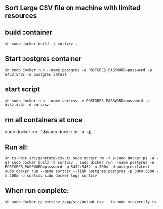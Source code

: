 ## Sort Large CSV file on machine with limited resources

## build container
``sh
sudo docker build -t sortcsv .
``

## Start postgres container
``sh
sudo docker run --name postgres -e POSTGRES_PASSWORD=password -p 5432:5432 -d postgres:latest
``

## start script
``sh
sudo docker run --name sortcsv -e POSTGRES_PASSWORD=password -p 5432:5432 -d sortcsv
``

## rm all containers at once 
sudo docker rm -f $(sudo docker ps -a -q)


## Run all:
``sh
ts-node src/generate-csv.ts
sudo docker rm -f $(sudo docker ps -a -q)
sudo docker build -t sortcsv .
sudo docker run --name postgres -e POSTGRES_PASSWORD=password -p 5432:5432 -m 300m -d postgres:latest
sudo docker run --name sortcsv --link postgres:postgres -p 3000:3000 -m 200m -d sortcsv
sudo docker logs sortcsv
``

## When run complete:
``sh
sudo docker cp sortcsv:/app/src/output.csv .
ts-node src/verify.ts
``
